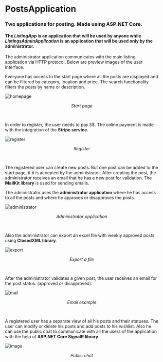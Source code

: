 # PostsApplication

### Two applications for posting. Made using ASP.NET Core.
#### The *ListingApp* is an application that will be used by anyone while *ListingsAdminApplication* is an application that will be used only by the administrator. ####
The administrator application communicates with the main listing application via HTTP protocol. 
Below are preview images of the user interface.

Everyone has access to the start page where all the posts are displayed and can be filtered by category, location and price. The search functionality filters the posts by name or description.

![homepage](https://user-images.githubusercontent.com/73672408/159190317-ef970b43-1040-40dc-bbae-0da899dc4af3.png)
<p align="center">
<i> Start page </i>
</p>
<br>

In order to register, the user needs to pay 5$. The online payment is made with the integration of the **Stripe service**.

![register](https://user-images.githubusercontent.com/73672408/159190903-5686f234-5e17-4047-999c-9914dbe5a5dd.png)
<p align="center">
<i> Register </i>
</p>
<br>

The registered user can create new posts. But one post can be added to the start page, if it is accepted by the administrator.
After creating the post, the administrator receives an email that he has a new post for validation. The **MailKit library** is used for sending emails.

The administrator uses the **administrator application** where he has access to all the posts and where he approves or disapproves the posts.

![administrator](https://user-images.githubusercontent.com/73672408/159191005-02c1b46b-d357-4190-acce-81ea64ae93aa.png)
<p align="center">
<i> Administrator application </i>
</p>
<br>

Also the administrator can export an excel file with weekly approved posts using **ClosedXML library**.

![export](https://user-images.githubusercontent.com/73672408/159192184-0f204d88-2950-4e9d-a93a-143c6f9dc8ff.png)
<p align="center">
<i> Export a file </i>
</p>
<br>

After the administrator validates a given post, the user receives an email for the post status. (approved or disapproved).

![mail](https://user-images.githubusercontent.com/73672408/159191875-021ac0d3-f16d-4159-8e26-26dadb8a2d78.png)
<p align="center">
<i> Email example </i>
</p>
<br>

А registered user has a separate view of all his posts and their statuses. The user can modify or delete his posts and add posts to his wishlist.
Also he can use the public chat to communicate with all the users of the application with the help of **ASP.NET Core SignalR library**.

![image](https://user-images.githubusercontent.com/73672408/159192394-f581e95b-9b64-4883-af2e-0013eb4740f2.png)
<p align="center">
<i> Public chat </i>
</p>
<br>

